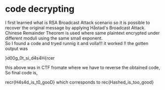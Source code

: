 # code decrypting 
I first learned what is  RSA Broadcast Attack scenario so it is possible to recover the original message by applying Håstad's Broadcast Attack.<br>
 Chinese Remainder Theorem is used where same plaintext encrypted under different moduli using the same small exponent.<br>
 So I found a code and tryed runnig it and volla!!!  it worked !!
 the gotten output was <br>
 
}d00g_0t_si_d4s4H{rcer

this above was in CTF fromate where we have to reverse the obtained code, So final code is,<br>

recr{H4s4d_is_t0_gooD}   which corresponds to  rec{Hashed_is_too_good}
